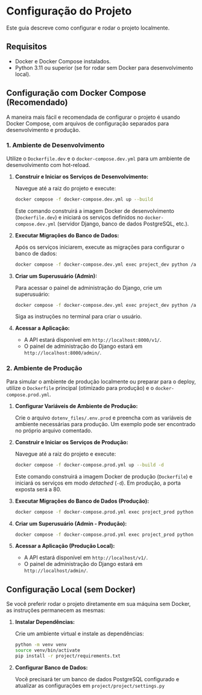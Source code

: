 # Configuração do Projeto

Este guia descreve como configurar e rodar o projeto localmente.

## Requisitos

-   Docker e Docker Compose instalados.
-   Python 3.11 ou superior (se for rodar sem Docker para desenvolvimento local).

## Configuração com Docker Compose (Recomendado)

A maneira mais fácil e recomendada de configurar o projeto é usando Docker Compose, com arquivos de configuração separados para desenvolvimento e produção.

### 1. Ambiente de Desenvolvimento

Utilize o `Dockerfile.dev` e o `docker-compose.dev.yml` para um ambiente de desenvolvimento com hot-reload.

1.  **Construir e Iniciar os Serviços de Desenvolvimento:**

    Navegue até a raiz do projeto e execute:

    ```bash
    docker compose -f docker-compose.dev.yml up --build
    ```

    Este comando construirá a imagem Docker de desenvolvimento (`Dockerfile.dev`) e iniciará os serviços definidos no `docker-compose.dev.yml` (servidor Django, banco de dados PostgreSQL, etc.).

2.  **Executar Migrações do Banco de Dados:**

    Após os serviços iniciarem, execute as migrações para configurar o banco de dados:

    ```bash
    docker compose -f docker-compose.dev.yml exec project_dev python /app/project/manage.py migrate
    ```

3.  **Criar um Superusuário (Admin):**

    Para acessar o painel de administração do Django, crie um superusuário:

    ```bash
    docker compose -f docker-compose.dev.yml exec project_dev python /app/project/manage.py createsuperuser
    ```

    Siga as instruções no terminal para criar o usuário.

4.  **Acessar a Aplicação:**

    -   A API estará disponível em `http://localhost:8000/v1/`.
    -   O painel de administração do Django estará em `http://localhost:8000/admin/`.

### 2. Ambiente de Produção

Para simular o ambiente de produção localmente ou preparar para o deploy, utilize o `Dockerfile` principal (otimizado para produção) e o `docker-compose.prod.yml`.

1.  **Configurar Variáveis de Ambiente de Produção:**

    Crie o arquivo `dotenv_files/.env.prod` e preencha com as variáveis de ambiente necessárias para produção. Um exemplo pode ser encontrado no próprio arquivo comentado.

2.  **Construir e Iniciar os Serviços de Produção:**

    Navegue até a raiz do projeto e execute:

    ```bash
    docker compose -f docker-compose.prod.yml up --build -d
    ```

    Este comando construirá a imagem Docker de produção (`Dockerfile`) e iniciará os serviços em modo _detached_ (`-d`). Em produção, a porta exposta será a 80.

3.  **Executar Migrações do Banco de Dados (Produção):**

    ```bash
    docker compose -f docker-compose.prod.yml exec project_prod python /app/project/manage.py migrate
    ```

4.  **Criar um Superusuário (Admin - Produção):**

    ```bash
    docker compose -f docker-compose.prod.yml exec project_prod python /app/project/manage.py createsuperuser
    ```

5.  **Acessar a Aplicação (Produção Local):**

    -   A API estará disponível em `http://localhost/v1/`.
    -   O painel de administração do Django estará em `http://localhost/admin/`.

## Configuração Local (sem Docker)

Se você preferir rodar o projeto diretamente em sua máquina sem Docker, as instruções permanecem as mesmas:

1.  **Instalar Dependências:**

    Crie um ambiente virtual e instale as dependências:

    ```bash
    python -m venv venv
    source venv/bin/activate
    pip install -r project/requirements.txt
    ```

2.  **Configurar Banco de Dados:**

    Você precisará ter um banco de dados PostgreSQL configurado e atualizar as configurações em `project/project/settings.py`
